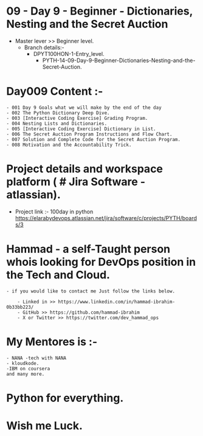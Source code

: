 # 09 - Day 9 - Beginner - Dictionaries, Nesting and the Secret Auction
 - Master lever >> Beginner level.
    - Branch details:- 
        - DPYT100HON-1-Entry_level. 
            - PYTH-14-09-Day-9-Beginner-Dictionaries-Nesting-and-the-Secret-Auction.

# Day009 Content :- 
    - 001 Day 9 Goals what we will make by the end of the day
    - 002 The Python Dictionary Deep Dive.
    - 003 [Interactive Coding Exercise] Grading Program.
    - 004 Nesting Lists and Dictionaries.
    - 005 [Interactive Coding Exercise] Dictionary in List.
    - 006 The Secret Auction Program Instructions and Flow Chart.
    - 007 Solution and Complete Code for the Secret Auction Program.
    - 008 Motivation and the Accountability Trick.

# Project details and workspace platform ( # Jira Software - atlassian).
 - Project link :- 100day in python 
     https://elarabydevops.atlassian.net/jira/software/c/projects/PYTH/boards/3

# Hammad - a self-Taught person whois looking for DevOps position in the Tech and Cloud. 
    - if you would like to contact me Just follow the links below.
     
        - Linked in >> https://www.linkedin.com/in/hammad-ibrahim-0b33bb223/
        - GitHub >> https://github.com/hammad-ibrahim
        - X or Twitter >> https://twitter.com/dev_hammad_ops 
# My Mentores is :-
    - NANA -tech with NANA
    - kloudkode.
    -IBM on coursera
    and many more.


# Python for everything.

# Wish me Luck.